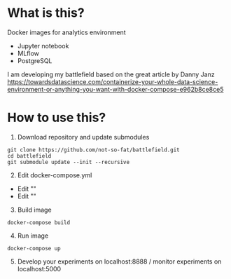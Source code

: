 # What is this?

Docker images for analytics environment
- Jupyter notebook
- MLflow
- PostgreSQL

I am developing my battlefield based on the great article by Danny Janz
https://towardsdatascience.com/containerize-your-whole-data-science-environment-or-anything-you-want-with-docker-compose-e962b8ce8ce5


# How to use this?

1. Download repository and update submodules
```
git clone https://github.com/not-so-fat/battlefield.git
cd battlefield
git submodule update --init --recursive
```

2. Edit docker-compose.yml
- Edit "<ENTER YOUR USERID>"
- Edit "<ENTER YOUR NOTEBOOK DIRECTORY>"

3. Build image

```
docker-compose build
```

4. Run image

```
docker-compose up
```

5. Develop your experiments on localhost:8888 / monitor experiments on localhost:5000
